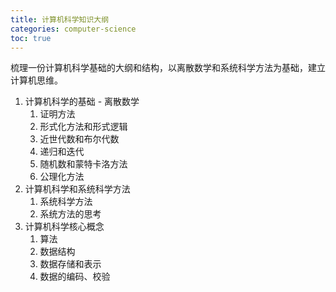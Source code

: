 ```yaml
---
title: 计算机科学知识大纲
categories: computer-science
toc: true
---
```




梳理一份计算机科学基础的大纲和结构，以离散数学和系统科学方法为基础，建立计算机思维。



1. 计算机科学的基础 - 离散数学
   1. 证明方法
   2. 形式化方法和形式逻辑
   3. 近世代数和布尔代数
   4. 递归和迭代
   5. 随机数和蒙特卡洛方法
   6. 公理化方法
2. 计算机科学和系统科学方法
   1. 系统科学方法
   2. 系统方法的思考
3. 计算机科学核心概念
   1. 算法
   2. 数据结构
   3. 数据存储和表示
   4. 数据的编码、校验